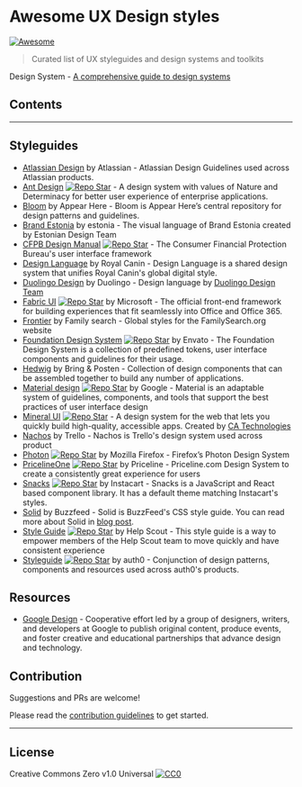 # Awesome UX Design styles

[![Awesome](https://awesome.re/badge.svg)](https://awesome.re)

> Curated list of UX styleguides and design systems and toolkits

Design System - [A comprehensive guide to design systems](https://www.invisionapp.com/inside-design/guide-to-design-systems/)

## Contents

<!-- toc -->

<!-- tocstop -->

---

## Styleguides

-   [Atlassian Design](https://atlassian.design/) by Atlassian - Atlassian Design Guidelines used across Atlassian products.
-   [Ant Design](https://ant.design/) [![Repo Star](https://img.shields.io/github/stars/ant-design/ant-design.svg?label=&style=social)](https://github.com/ant-design/ant-design/) - A design system with values of Nature and Determinacy for better user experience of enterprise applications.
-   [Bloom](http://bloom.appearhere.co.uk/) by Appear Here - Bloom is Appear Here’s central repository for design patterns and guidelines.
-   [Brand Estonia](https://brand.estonia.ee/) by estonia - The visual language of Brand Estonia created by Estonian Design Team
-   [CFPB Design Manual](https://cfpb.github.io/design-manual/) [![Repo Star](https://img.shields.io/github/stars/cfpb/capital-framework.svg?label=&style=social)](https://github.com/cfpb/capital-framework) - The Consumer Financial Protection Bureau's user interface framework
-   [Design Language](http://developer.royalcanin.com/) by Royal Canin - Design Language is a shared design system that unifies Royal Canin's global digital style.
-   [Duolingo Design](https://www.duolingo.com/design/) by Duolingo - Design language by [Duolingo Design Team](https://medium.com/duolingo-design)
-   [Fabric UI](https://developer.microsoft.com/en-us/fabric) [![Repo Star](https://img.shields.io/github/stars/OfficeDev/office-ui-fabric-core.svg?label=&style=social)](https://github.com/OfficeDev/office-ui-fabric-core) by Microsoft - The official front-end framework for building experiences that fit seamlessly into Office and Office 365.
-   [Frontier](https://www.familysearch.org/frontier/styleguide/) by Family search - Global styles for the FamilySearch.org website
-   [Foundation Design System](https://envato.github.io/foundation-design-system/) [![Repo Star](https://img.shields.io/github/stars/envato/foundation-design-system-tokens.svg?label=&style=social)](https://github.com/envato/foundation-design-system-tokens) by Envato - The Foundation Design System is a collection of predefined tokens, user interface components and guidelines for their usage.
-   [Hedwig](https://hedwig-docs.herokuapp.com) by Bring & Posten - Collection of design components that can be assembled together to build any number of applications.
-   [Material design](https://material.io/design) [![Repo Star](https://img.shields.io/github/stars/mui-org/material-ui.svg?label=&style=social)](https://github.com/mui-org/material-ui) by Google - Material is an adaptable system of guidelines, components, and tools that support the best practices of user interface design
-   [Mineral UI](https://mineral-ui.com/) [![Repo Star](https://img.shields.io/github/stars/mineral-ui/mineral-ui.svg?label=&style=social)](https://github.com/mineral-ui/mineral-ui) - A design system for the web that lets you quickly build high-quality, accessible apps. Created by [CA Technologies](https://www.ca.com)
-   [Nachos](https://design.trello.com/) by Trello - Nachos is Trello's design system used across product
-   [Photon](https://design.firefox.com/photon/) [![Repo Star](https://img.shields.io/github/stars/FirefoxUX/photon.svg?label=&style=social)](https://github.com/FirefoxUX/photon) by Mozilla Firefox - Firefox’s Photon Design System
-   [PricelineOne](https://pricelinelabs.github.io/design-system/) [![Repo Star](https://img.shields.io/github/stars/pricelinelabs/design-system.svg?label=&style=social)](https://github.com/pricelinelabs/design-system/) by Priceline - Priceline.com Design System to create a consistently great experience for users
-   [Snacks](https://instacart.github.io/Snacks/) [![Repo Star](https://img.shields.io/github/stars/instacart/Snacks.svg?label=&style=social)](https://github.com/instacart/Snacks) by Instacart - Snacks is a JavaScript and React based component library. It has a default theme matching Instacart's styles.
-   [Solid](https://solid.buzzfeed.com/) by Buzzfeed - Solid is BuzzFeed's CSS style guide. You can read more about Solid in [blog post](https://medium.com/buzzfeed-design/introducing-solid-1c16b1bf4868#.b8sqi9a73).
-   [Style Guide](http://style.helpscout.com/) [![Repo Star](https://img.shields.io/github/stars/helpscout/seed-base.svg?label=&style=social)](https://github.com/helpscout/seed-base) by Help Scout - This style guide is a way to empower members of the Help Scout team to move quickly and have consistent experience
-   [Styleguide](https://styleguide.auth0.com/) [![Repo Star](https://img.shields.io/github/stars/auth0/styleguide.svg?label=&style=social)](https://github.com/auth0/styleguide) by auth0 - Conjunction of design patterns, components and resources used across auth0's products.

## Resources

-   [Google Design](https://design.google/) - Cooperative effort led by a group of designers, writers, and developers at Google to publish original content, produce events, and foster creative and educational partnerships that advance design and technology.

## Contribution

Suggestions and PRs are welcome!

Please read the [contribution guidelines](CONTRIBUTING.md) to get started.

---

## License

Creative Commons Zero v1.0 Universal
[![CC0](http://mirrors.creativecommons.org/presskit/buttons/88x31/svg/cc-zero.svg)](https://creativecommons.org/publicdomain/zero/1.0/)
